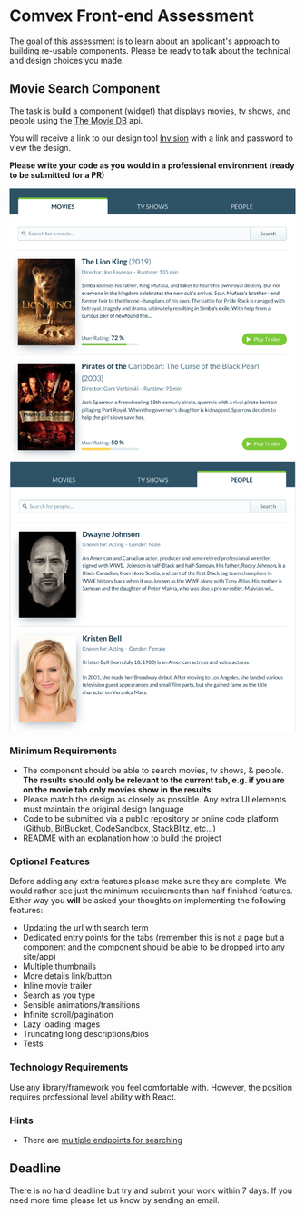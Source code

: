 # Comvex Front-end Assessment

The goal of this assessment is to learn about an applicant's approach to building re-usable components. Please be ready to talk about the technical and design choices you made.

## Movie Search Component

The task is build a component (widget) that displays movies, tv shows, and people using the [The Movie DB](https://developers.themoviedb.org/3/getting-started/introduction) api.

You will receive a link to our design tool [Invision](https://www.invisionapp.com/) with a link and password to view the design.

**Please write your code as you would in a professional environment (ready to be submitted for a PR)**

![Screenshot 2](./images/front-end-assessment-2.png)
![Screenshot 1](./images/front-end-assessment-1.png)

### Minimum Requirements

- The component should be able to search movies, tv shows, & people. **The results should only be relevant to the current tab, e.g. if you are on the movie tab only movies show in the results**
- Please match the design as closely as possible. Any extra UI elements must maintain the original design language
- Code to be submitted via a public repository or online code platform (Github, BitBucket, CodeSandbox, StackBlitz, etc...)
- README with an explanation how to build the project

### Optional Features

Before adding any extra features please make sure they are complete. We would rather see just the minimum requirements than half finished features. Either way you **will** be asked your thoughts on implementing the following features:

- Updating the url with search term
- Dedicated entry points for the tabs (remember this is not a page but a component and the component should be able to be dropped into any site/app)
- Multiple thumbnails
- More details link/button
- Inline movie trailer
- Search as you type
- Sensible animations/transitions
- Infinite scroll/pagination
- Lazy loading images
- Truncating long descriptions/bios
- Tests

### Technology Requirements

Use any library/framework you feel comfortable with. However, the position requires professional level ability with React.

### Hints

- There are [multiple endpoints for searching](https://developers.themoviedb.org/3/search/multi-search)

## Deadline

There is no hard deadline but try and submit your work within 7 days. If you need more time please let us know by sending an email.
